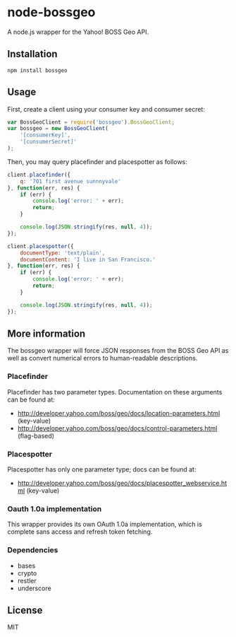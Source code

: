 node-bossgeo
============

A node.js wrapper for the Yahoo! BOSS Geo API.

## Installation

    npm install bossgeo

## Usage

First, create a client using your consumer key and consumer secret:

```javascript
var BossGeoClient = require('bossgeo').BossGeoClient;
var bossgeo = new BossGeoClient(
    '[consumerKey]',
    '[cunsumerSecret]'
);
```

Then, you may query placefinder and placespotter as follows:

```javascript
client.placefinder({
    q: '701 first avenue sunnnyvale'
}, function(err, res) {
    if (err) {
        console.log('error: ' + err);
        return;
    }

    console.log(JSON.stringify(res, null, 4));
});

client.placespotter({
    documentType: 'text/plain',
    documentContent: 'I live in San Francisco.'
}, function(err, res) {
    if (err) {
        console.log('error: ' + err);
        return;
    }

    console.log(JSON.stringify(res, null, 4));
});
```

## More information

The bossgeo wrapper will force JSON responses from the BOSS Geo API as well as convert
numerical errors to human-readable descriptions.

### Placefinder

Placefinder has two parameter types. Documentation on these arguments can be found at:
 * http://developer.yahoo.com/boss/geo/docs/location-parameters.html (key-value)
 * http://developer.yahoo.com/boss/geo/docs/control-parameters.html (flag-based)

### Placespotter

Placespotter has only one parameter type; docs can be found at:
 * http://developer.yahoo.com/boss/geo/docs/placespotter_webservice.html (key-value)


### Oauth 1.0a implementation

This wrapper provides its own OAuth 1.0a implementation, which is complete sans access and refresh token fetching.

### Dependencies

 * bases
 * crypto
 * restler
 * underscore

## License

MIT